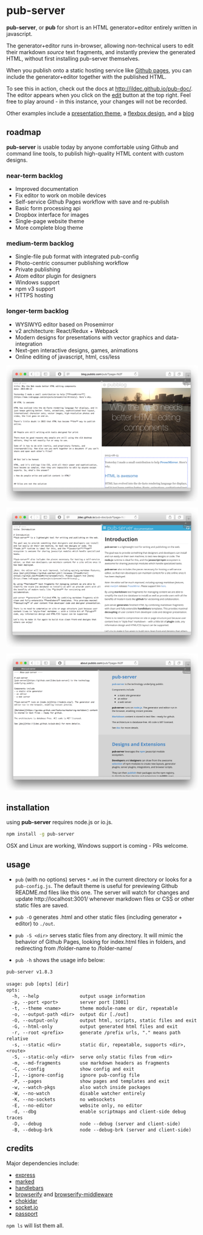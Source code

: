 # pub-server

**pub-server**, or **pub** for short is an HTML generator+editor entirely written in javascript.

The generator+editor runs in-browser, allowing non-technical users to edit their markdown _source_ text fragments, and instantly preview the generated HTML, without first installing pub-server themselves.

When you publish onto a static hosting service like [Github pages](https://pages.github.com/), you can include the generator+editor together with the published HTML.

To see this in action, check out the docs at http://jldec.github.io/pub-doc/. The editor appears when you click on the [edit](http://jldec.github.io/pub-doc/pub/?page=%2F) button at the top right.
Feel free to play around - in this instance, your changes will not be recorded.

Other examples include a [presentation theme](https://github.com/jldec/pub-sample-deck), a [flexbox design](https://github.com/jldec/pub-theme-brief), and a [blog](http://blog.pubblz.com/)

## roadmap

**pub-server** is usable today by anyone comfortable using Github and command line tools, to publish high-quality HTML content with custom designs.

### near-term backlog
- Improved documentation
- Fix editor to work on mobile devices
- Self-service Github Pages workflow with save and re-publish
- Basic form processing api
- Dropbox interface for images
- Single-page website theme
- More complete blog theme

### medium-term backlog
- Single-file pub format with integrated pub-config
- Photo-centric consumer publishing workflow
- Private publishing
- Atom editor plugin for designers
- Windows support
- npm v3 support
- HTTPS hosting

### longer-term backlog
- WYSIWYG editor based on Prosemirror
- v2 architecture: React/Redux + Webpack
- Modern designs for presentations with vector graphics and data-integration
- Next-gen interactive designs, games, animations
- Online editing of javascript, html, css/less


![](/screenshots/screen1.png)

![](/screenshots/screen.png)

![](/screenshots/screen2.png)

## installation

using **pub-server** requires node.js or io.js.

``` bash
npm install -g pub-server
```

OSX and Linux are working, Windows support is coming - PRs welcome.


## usage

- `pub` (with no options) serves `*.md` in the current directory or looks for a `pub-config.js`. The default theme is useful for previewing Github README.md files like this one. The server will watch for changes and update http://localhost:3001/ whenever markdown files or CSS or other static files are saved.

- `pub -O` generates .html and other static files (including generator + editor) to `./out`.

- `pub -S <dir>` serves static files from any directory. It will mimic the behavior of Github Pages, looking for index.html files in folders, and redirecting from /folder-name to /folder-name/

- `pub -h` shows the usage info below:

```
pub-server v1.8.3

usage: pub [opts] [dir]
opts:
  -h, --help               output usage information
  -p, --port <port>        server port [3001]
  -t, --theme <name>       theme module-name or dir, repeatable
  -o, --output-path <dir>  output dir [./out]
  -O, --output-only        output html, scripts, static files and exit
  -G, --html-only          output generated html files and exit
  -r, --root <prefix>      generate /prefix urls, "." means path relative
  -s, --static <dir>       static dir, repeatable, supports <dir>,<route>
  -S, --static-only <dir>  serve only static files from <dir>
  -m, --md-fragments       use markdown headers as fragments
  -C, --config             show config and exit
  -I, --ignore-config      ignore pub-config file
  -P, --pages              show pages and templates and exit
  -w, --watch-pkgs         also watch inside packages
  -W, --no-watch           disable watcher entirely
  -K, --no-sockets         no websockets
  -E, --no-editor          website only, no editor
  -d, --dbg                enable scriptmaps and client-side debug traces
  -D, --debug              node --debug (server and client-side)
  -B, --debug-brk          node --debug-brk (server and client-side)
```

## credits

Major dependencies include:

- [express](http://expressjs.com/)
- [marked](https://github.com/chjj/marked)
- [handlebars](http://handlebarsjs.com/)
- [browserify](http://browserify.org/) and [browserify-middleware](https://github.com/ForbesLindesay/browserify-middleware)
- [chokidar](https://www.npmjs.com/package/chokidar)
- [socket.io](http://socket.io/)
- [passport](http://passportjs.org/)

`npm ls` will list them all.
